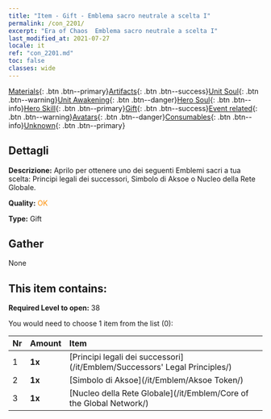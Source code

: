 ```yaml
---
title: "Item - Gift - Emblema sacro neutrale a scelta I"
permalink: /con_2201/
excerpt: "Era of Chaos  Emblema sacro neutrale a scelta I"
last_modified_at: 2021-07-27
locale: it
ref: "con_2201.md"
toc: false
classes: wide
---
```

 [Materials](/ItemsIT/){: .btn .btn--primary}[Artifacts](/ItemsIT/Artifacts/){: .btn .btn--success}[Unit Soul](/ItemsIT/UnitSoul/){: .btn .btn--warning}[Unit Awakening](/ItemsIT/UnitAwakening/){: .btn .btn--danger}[Hero Soul](/ItemsIT/HeroSoul/){: .btn .btn--info}[Hero Skill](/ItemsIT/HeroSkill/){: .btn .btn--primary}[Gift](/ItemsIT/Gift/){: .btn .btn--success}[Event related](/ItemsIT/Events/){: .btn .btn--warning}[Avatars](/ItemsIT/Avatars/){: .btn .btn--danger}[Consumables](/ItemsIT/Consumables/){: .btn .btn--info}[Unknown](/ItemsIT/Unknown/){: .btn .btn--primary}

## Dettagli
 **Descrizione:** Aprilo per ottenere uno dei seguenti Emblemi sacri a tua scelta: Principi legali dei successori, Simbolo di Aksoe o Nucleo della Rete Globale.

 **Quality:** <span style="color: #FF8C00">OK</span>

 **Type:** Gift

## Gather

  None

## This item contains:

 **Required Level to open:** 38

 You would need to choose 1 item from the list (0):

  | Nr | Amount |     Item    |
  |:---|:-------|:------------|
  | 1 |  **1x** | [Principi legali dei successori](/it/Emblem/Successors' Legal Principles/) |  | 
  | 2 |  **1x** | [Simbolo di Aksoe](/it/Emblem/Aksoe Token/) |  | 
  | 3 |  **1x** | [Nucleo della Rete Globale](/it/Emblem/Core of the Global Network/) |  | 
